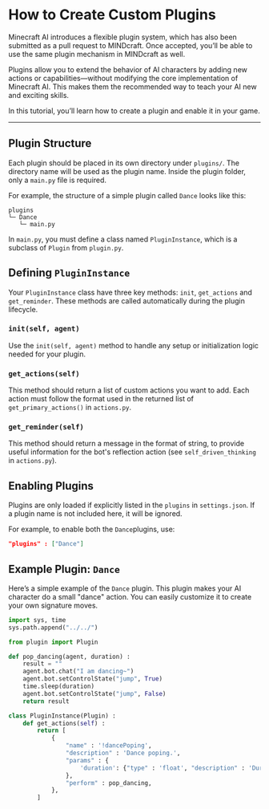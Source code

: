 # How to Create Custom Plugins

Minecraft AI introduces a flexible plugin system, which has also been submitted as a pull request to MINDcraft. Once accepted, you’ll be able to use the same plugin mechanism in MINDcraft as well.

Plugins allow you to extend the behavior of AI characters by adding new actions or capabilities—without modifying the core implementation of Minecraft AI. This makes them the recommended way to teach your AI new and exciting skills.

In this tutorial, you’ll learn how to create a plugin and enable it in your game.

---

## Plugin Structure

Each plugin should be placed in its own directory under `plugins/`. The directory name will be used as the plugin name. Inside the plugin folder, only a `main.py` file is required.

For example, the structure of a simple plugin called `Dance` looks like this:

```
plugins
└─ Dance
   └─ main.py
```

In `main.py`, you must define a class named `PluginInstance`, which is a subclass of `Plugin` from `plugin.py`.

## Defining `PluginInstance`

Your `PluginInstance` class have three key methods: `init`, `get_actions` and `get_reminder`. These methods are called automatically during the plugin lifecycle.

### `init(self, agent)`

Use the `init(self, agent)` method to handle any setup or initialization logic needed for your plugin.

### `get_actions(self)`

This method should return a list of custom actions you want to add. Each action must follow the format used in the returned list of `get_primary_actions()` in `actions.py`.

### `get_reminder(self)`

This method should return a message in the format of string, to provide useful information for the bot's reflection action (see `self_driven_thinking` in `actions.py`).

## Enabling Plugins

Plugins are only loaded if explicitly listed in the `plugins` in `settings.json`. If a plugin name is not included here, it will be ignored.

For example, to enable both the `Dance`plugins, use:

```json
"plugins" : ["Dance"]
```

## Example Plugin: `Dance`

Here’s a simple example of the `Dance` plugin. This plugin makes your AI character do a small "dance" action. You can easily customize it to create your own signature moves.

```python
import sys, time
sys.path.append("../../")

from plugin import Plugin 

def pop_dancing(agent, duration) :
    result = ""
    agent.bot.chat("I am dancing~")
    agent.bot.setControlState("jump", True)
    time.sleep(duration)
    agent.bot.setControlState("jump", False)
    return result

class PluginInstance(Plugin) :
    def get_actions(self) :
        return [
            {
                "name" : '!dancePoping',
                "description" : 'Dance poping.',
                "params" : {
                    'duration': {"type" : 'float', "description" : 'Duration in seconds (e.g., 0.1 for 100 milliseconds).'},
                },
                "perform" : pop_dancing, 
            },
        ]
```
